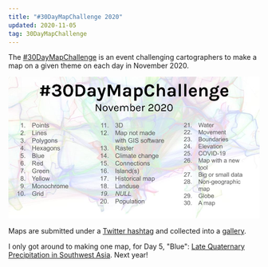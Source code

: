 ```yaml
---
title: "#30DayMapChallenge 2020"
updated: 2020-11-05
tag: 30DayMapChallenge
---
```


The [#30DayMapChallenge](https://github.com/tjukanovt/30DayMapChallenge) is an event challenging cartographers to make a map on a given theme on each day in November 2020.

![Themes for the November 2020 #30DayMapChallenge](/assets/30daymapchallenge2020/30-day-map-challenge-november-2020.jpeg)

Maps are submitted under a [Twitter hashtag](https://twitter.com/hashtag/30DayMapChallenge) and collected into a [gallery](https://david.frigge.nz/30DayMapChallenge/maps.html).

I only got around to making one map, for Day 5, "Blue": [Late Quaternary Precipitation in Southwest Asia](/2020/11/05/30daymapchallenge-blue).
Next year!
